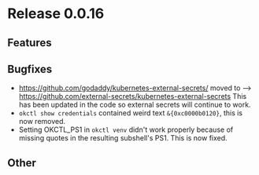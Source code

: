 # Release 0.0.16

## Features

## Bugfixes
- https://github.com/godaddy/kubernetes-external-secrets/ moved to --> https://github.com/external-secrets/kubernetes-external-secrets This has been updated in the code so external secrets will continue to work.
- `okctl show credentials` contained weird text `&{0xc0000b0120}`, this is now removed.
- Setting OKCTL_PS1 in `okctl venv` didn't work properly because of missing quotes in the resulting subshell's PS1. This
is now fixed.

## Other
